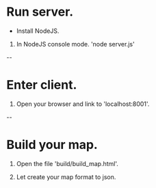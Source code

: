 # Run server.

* Install NodeJS.

1. In NodeJS console mode. 'node server.js'

--

# Enter client.

1. Open your browser and link to 'localhost:8001'.

--

# Build your map.

1. Open the file 'build/build_map.html'.

2. Let create your map format to json.


